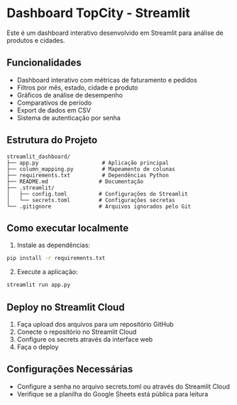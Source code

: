 # Dashboard TopCity - Streamlit

Este é um dashboard interativo desenvolvido em Streamlit para análise de produtos e cidades.

## Funcionalidades

- Dashboard interativo com métricas de faturamento e pedidos
- Filtros por mês, estado, cidade e produto
- Gráficos de análise de desempenho
- Comparativos de período
- Export de dados em CSV
- Sistema de autenticação por senha

## Estrutura do Projeto

```
streamlit_dashboard/
├── app.py                    # Aplicação principal
├── column_mapping.py         # Mapeamento de colunas
├── requirements.txt          # Dependências Python
├── README.md                # Documentação
├── .streamlit/
│   ├── config.toml          # Configurações do Streamlit
│   └── secrets.toml         # Configurações secretas
└── .gitignore               # Arquivos ignorados pelo Git
```

## Como executar localmente

1. Instale as dependências:
```bash
pip install -r requirements.txt
```

2. Execute a aplicação:
```bash
streamlit run app.py
```

## Deploy no Streamlit Cloud

1. Faça upload dos arquivos para um repositório GitHub
2. Conecte o repositório no Streamlit Cloud
3. Configure os secrets através da interface web
4. Faça o deploy

## Configurações Necessárias

- Configure a senha no arquivo secrets.toml ou através do Streamlit Cloud
- Verifique se a planilha do Google Sheets está pública para leitura

